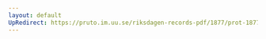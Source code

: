 ```yaml
---
layout: default
UpRedirect: https://pruto.im.uu.se/riksdagen-records-pdf/1877/prot-1877--ak--019/prot-1877--ak--019_003.pdf
---
```

